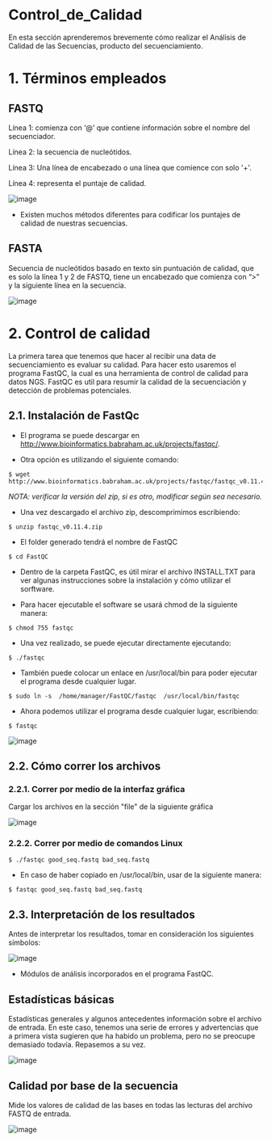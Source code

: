 # Control_de_Calidad
En esta sección aprenderemos brevemente cómo realizar el Análisis de Calidad de las Secuencias, producto del secuenciamiento.
# 1. Términos empleados
## FASTQ

Línea 1: comienza con ‘@’ que contiene información sobre el nombre del secuenciador.

Línea 2: la secuencia de nucleótidos.

Línea 3: Una línea de encabezado o una línea que comience con solo '+'.

Línea 4: representa el puntaje de calidad.


![image](https://user-images.githubusercontent.com/84040152/119056915-21005b00-b991-11eb-9e26-22217e7751dd.png)

- Existen muchos métodos diferentes para codificar los puntajes de calidad de nuestras secuencias.


## FASTA

Secuencia de nucleótidos basado en texto sin puntuación de calidad, que es solo la línea 1 y 2 de FASTQ, tiene un encabezado que comienza con “>” y la siguiente línea en la secuencia.

![image](https://user-images.githubusercontent.com/84040152/119057013-51e09000-b991-11eb-8e8f-7bee8d4c8ee3.png)

# 2. Control de calidad
La primera tarea que tenemos que hacer al recibir una data de secuenciamiento es evaluar su calidad. Para hacer esto usaremos el programa FastQC, la cual es una herramienta de control de calidad para datos NGS. 
FastQC es   util para resumir la calidad de la secuenciación y detección de problemas potenciales.
## 2.1. Instalación de FastQc
* El programa se puede descargar en http://www.bioinformatics.babraham.ac.uk/projects/fastqc/.
- Otra opción es utilizando el siguiente comando:

```
$ wget http://www.bioinformatics.babraham.ac.uk/projects/fastqc/fastqc_v0.11.4.zip
```
*NOTA: verificar la versión del zip, si es otro, modificar según sea necesario.*

* Una vez descargado el archivo zip, descomprimimos escribiendo:

```
$ unzip fastqc_v0.11.4.zip
```
  
* El folder generado tendrá el nombre de FastQC
  
```  
$ cd FastQC 
```
   
* Dentro de la carpeta FastQC, es útil mirar el archivo INSTALL.TXT para ver algunas instrucciones sobre la instalación y cómo utilizar el sorftware.

- Para hacer ejecutable el software se usará chmod de la siguiente manera:

```   
$ chmod 755 fastqc   
```
 
* Una vez realizado, se puede ejecutar directamente ejecutando: 
 
 ```  
 $ ./fastqc
 ```
  
* También puede colocar un enlace en /usr/local/bin para poder ejecutar el programa desde cualquier lugar.
  
``` 
$ sudo ln -s  /home/manager/FastQC/fastqc  /usr/local/bin/fastqc   
```

* Ahora podemos utilizar el programa desde cualquier lugar, escribiendo:

```
$ fastqc
```
![image](https://user-images.githubusercontent.com/84040152/119067333-6fb8ef80-b9a7-11eb-8433-1e5d695d6bd4.png)


## 2.2. Cómo correr los archivos
### 2.2.1. Correr por medio de la interfaz gráfica

Cargar los archivos en la sección "file" de la siguiente gráfica

![image](https://user-images.githubusercontent.com/84040152/119067417-a4c54200-b9a7-11eb-9ccb-ec589d2d0095.png)

### 2.2.2. Correr por medio de comandos Linux

```
$ ./fastqc good_seq.fastq bad_seq.fastq 
```
* En caso de haber copiado en /usr/local/bin, usar de la siguiente manera:

```
$ fastqc good_seq.fastq bad_seq.fastq 
```
## 2.3. Interpretación de los resultados
Antes de interpretar los resultados, tomar en consideración los siguientes símbolos: 

![image](https://user-images.githubusercontent.com/84040152/119068548-10a8aa00-b9aa-11eb-8a0d-339f471cd370.png)


* Módulos de análisis incorporados en el programa FastQC.

## Estadísticas básicas

Estadísticas generales y algunos antecedentes información sobre el archivo de entrada.
En este caso, tenemos una serie de errores y advertencias que a primera vista sugieren que ha habido un problema, pero no se preocupe demasiado todavía. Repasemos a su vez.

![image](https://user-images.githubusercontent.com/84040152/119070549-d4774880-b9ad-11eb-86a1-1bc325c9d5cd.png)

## Calidad por base de la secuencia

Mide los valores de calidad de las bases en todas las lecturas del archivo FASTQ de entrada.

![image](https://user-images.githubusercontent.com/84040152/120725423-8711d580-c49b-11eb-8f3b-dfcf55c55209.png)


